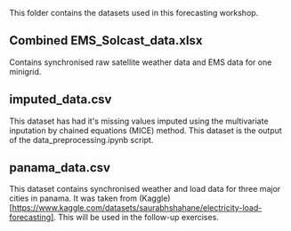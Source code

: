 This folder contains the datasets used in this forecasting workshop.

## Combined EMS_Solcast_data.xlsx
Contains synchronised raw satellite weather data and EMS data for one minigrid.

## imputed_data.csv
This dataset has had it's missing values imputed using the multivariate inputation by chained equations (MICE) method. This dataset is the output of the data_preprocessing.ipynb script.

## panama_data.csv
This dataset contains synchronised weather and load data for three major cities in panama. It was taken from (Kaggle)[https://www.kaggle.com/datasets/saurabhshahane/electricity-load-forecasting]. This will be used in the follow-up exercises.
